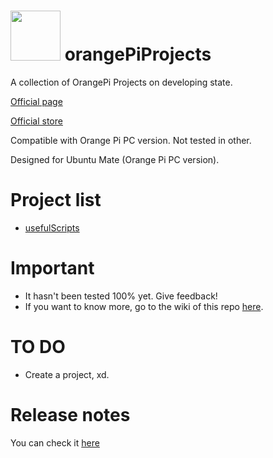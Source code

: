 <img src="https://crunchbase-production-res.cloudinary.com/image/upload/c_pad,h_140,w_140/v1441774870/svrrktzhxw1i7hjrkrae.png" width="80"> orangePiProjects
=============================================

A collection of OrangePi Projects on developing state.

[Official page](http://www.orangepi.org)

[Official store](http://es.aliexpress.com/store/1553371)

Compatible with Orange Pi PC version. Not tested in other.

Designed for Ubuntu Mate (Orange Pi PC version).

Project list
=============================================
* [usefulScripts](https://github.com/adgellida/orangePiProjects/tree/master/usefulScripts)

Important
=============================================
* It hasn't been tested 100% yet. Give feedback!
* If you want to know more, go to the wiki of this repo [here](https://github.com/adgellida/orangePiProjects/wiki).

TO DO
=============================================
* Create a project, xd.

Release notes
=============================================
You can check it [here](https://github.com/adgellida/orangePiProjects/releases)
